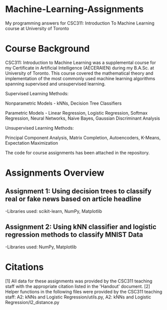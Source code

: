 # Machine-Learning-Assignments
My programming answers for CSC311: Introduction To Machine Learning course at University of Toronto

# Course Background
CSC311: Introduction to Machine Learning was a supplemental course for my Certificate in Artificial Intelligence (AECERAIEN) during my B.A.Sc. at University of Toronto. This course covered the mathematical theory and implementation of the most commonly used machine learning algorithms spanning supervised and unsupervised learning. 

Supervised Learning Methods:

  Nonparametric Models - kNNs, Decision Tree Classifiers

  Parametric Models - Linear Regression, Logistic Regression, Softmax Regression, Neural Networks, Naive Bayes, Gaussian Discriminant Analysis

Unsupervised Learning Methods:

  Principal Component Analysis, Matrix Completion, Autoencoders, K-Means, Expectation Maximization


The code for course assignments has been attached in the repository.

# Assignments Overview

## Assignment 1: Using decision trees to classify real or fake news based on article headline
  -Libraries used: scikit-learn, NumPy, Matplotlib

## Assignment 2: Using kNN classifier and logistic regression methods to classify MNIST Data
  -Libraries used: NumPy, Matplotlib

# Citations
[1] All data for these assignments was provided by the CSC311 teaching staff with the appropriate citation listed in the 'Handout' document.
[2] Helper functions in the following files were provided by the CSC311 teaching staff: 
    A2: kNNs and Logistic Regression/utils.py, A2: kNNs and Logistic Regression/l2_distance.py 
